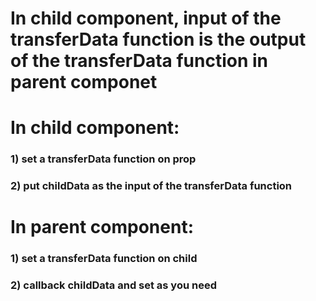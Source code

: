 # In child component, input of the transferData function is the output of the transferData function in parent componet

# In child component:

### 1) set a transferData function on prop

### 2) put childData as the input of the transferData function


# In parent component:
### 1) set a transferData function on child
### 2) callback childData and set as you need

